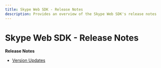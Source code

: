 ```yaml
---
title: Skype Web SDK - Release Notes
description: Provides an overview of the Skype Web SDK's release notes and links to the version updates and additional resources.
---
```


# Skype Web SDK - Release Notes 

**Release Notes**

- [Version Updates](SkypeWebSDKVersionUpdateNotifications.md)

